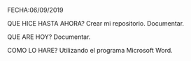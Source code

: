 FECHA:06/09/2019

QUE HICE HASTA AHORA? 
Crear mi repositorio.
Documentar.

QUE ARE HOY?
Documentar.

COMO LO HARE?
Utilizando el programa Microsoft Word.
